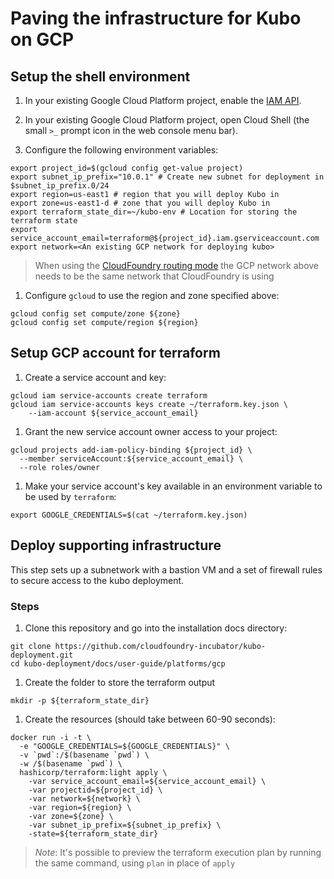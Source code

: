 # Paving the infrastructure for Kubo on GCP

## Setup the shell environment

1. In your existing Google Cloud Platform project, enable the [IAM API](https://console.cloud.google.com/apis/api/iam.googleapis.com/overview).

1. In your existing Google Cloud Platform project, open Cloud Shell (the small `>_` prompt icon in the web console menu bar).

1.  Configure the following environment variables:

  ```
  export project_id=$(gcloud config get-value project)
  export subnet_ip_prefix="10.0.1" # Create new subnet for deployment in $subnet_ip_prefix.0/24
  export region=us-east1 # region that you will deploy Kubo in
  export zone=us-east1-d # zone that you will deploy Kubo in
  export terraform_state_dir=~/kubo-env # Location for storing the terraform state
  export service_account_email=terraform@${project_id}.iam.gserviceaccount.com
  export network=<An existing GCP network for deploying kubo>
  ```
  
  > When using the [CloudFoundry routing mode](../../routing/cf.md) the GCP network above 
  > needs to be the same network that CloudFoundry is using 

1. Configure `gcloud` to use the region and zone specified above:

  ```
  gcloud config set compute/zone ${zone}
  gcloud config set compute/region ${region}
  ```
  
## Setup GCP account for terraform

1. Create a service account and key:
  ```
  gcloud iam service-accounts create terraform
  gcloud iam service-accounts keys create ~/terraform.key.json \
      --iam-account ${service_account_email}
  ```

1. Grant the new service account owner access to your project:
  ```
  gcloud projects add-iam-policy-binding ${project_id} \
    --member serviceAccount:${service_account_email} \
    --role roles/owner
  ```

1. Make your service account's key available in an environment 
  variable to be used by `terraform`:

  ```
  export GOOGLE_CREDENTIALS=$(cat ~/terraform.key.json)
  ```

## Deploy supporting infrastructure

This step sets up a subnetwork with a bastion VM and a set of firewall 
rules to secure access to the kubo deployment.

### Steps

1. Clone this repository and go into the installation docs directory:

  ```
  git clone https://github.com/cloudfoundry-incubator/kubo-deployment.git
  cd kubo-deployment/docs/user-guide/platforms/gcp
  ```

1. Create the folder to store the terraform output
   
  ```
  mkdir -p ${terraform_state_dir}
  ```

1. Create the resources (should take between 60-90 seconds):

  ```
  docker run -i -t \
    -e "GOOGLE_CREDENTIALS=${GOOGLE_CREDENTIALS}" \
    -v `pwd`:/$(basename `pwd`) \
    -w /$(basename `pwd`) \
    hashicorp/terraform:light apply \
      -var service_account_email=${service_account_email} \
      -var projectid=${project_id} \
      -var network=${network} \
      -var region=${region} \
      -var zone=${zone} \
      -var subnet_ip_prefix=${subnet_ip_prefix} \
      -state=${terraform_state_dir}
  ```

> _Note_: It's possible to preview the terraform execution plan by running the 
> same command, using `plan` in place of `apply`
